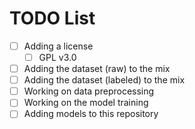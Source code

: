 # TODO List

- [ ] Adding a license 
    - [ ] GPL v3.0
- [ ] Adding the dataset (raw) to the mix 
- [ ] Adding the dataset (labeled) to the mix 
- [ ] Working on data preprocessing 
- [ ] Working on the model training 
- [ ] Adding models to this repository 